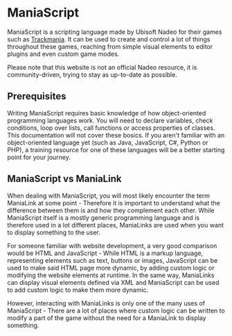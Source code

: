 # ManiaScript
ManiaScript is a scripting language made by Ubisoft Nadeo for their games such as [Trackmania](https://www.trackmania.com). It can be used to create and control a lot of things throughout these games, reaching from simple visual elements to editor plugins and even custom game modes.

Please note that this website is not an official Nadeo resource, it is community-driven, trying to stay as up-to-date as possible.

## Prerequisites
Writing ManiaScript requires basic knowledge of how object-oriented programming languages work. You will need to declare variables, check conditions, loop over lists, call functions or access properties of classes. This documentation will not cover these bosics. If you aren't familiar with an object-oriented language yet (such as Java, JavaScript, C#, Python or PHP), a training resource for one of these languages will be a better starting point for your journey.

## ManiaScript vs ManiaLink
When dealing with ManiaScript, you will most likely encounter the term ManiaLink at some point - Therefore it is important to understand what the difference between them is and how they complement each other. While ManiaScript itself is a mostly generic programming language and is therefore used in a lot different places, ManiaLinks are used when you want to display something to the user.

For someone familiar with website development, a very good comparison would be HTML and JavaScript - While HTML is a markup language, representing elements such as text, buttons or images, JavaScript can be used to make said HTML page more dynamic, by adding custom logic or modifying the website elements at runtime. In the same way, ManiaLinks can display visual elements defined via XML and ManiaScript can be used to add custom logic to make them more dynamic.

However, interacting with ManiaLinks is only one of the many uses of ManiaScript - There are a lot of places where custom logic can be written to modify a part of the game without the need for a ManiaLink to display something.

